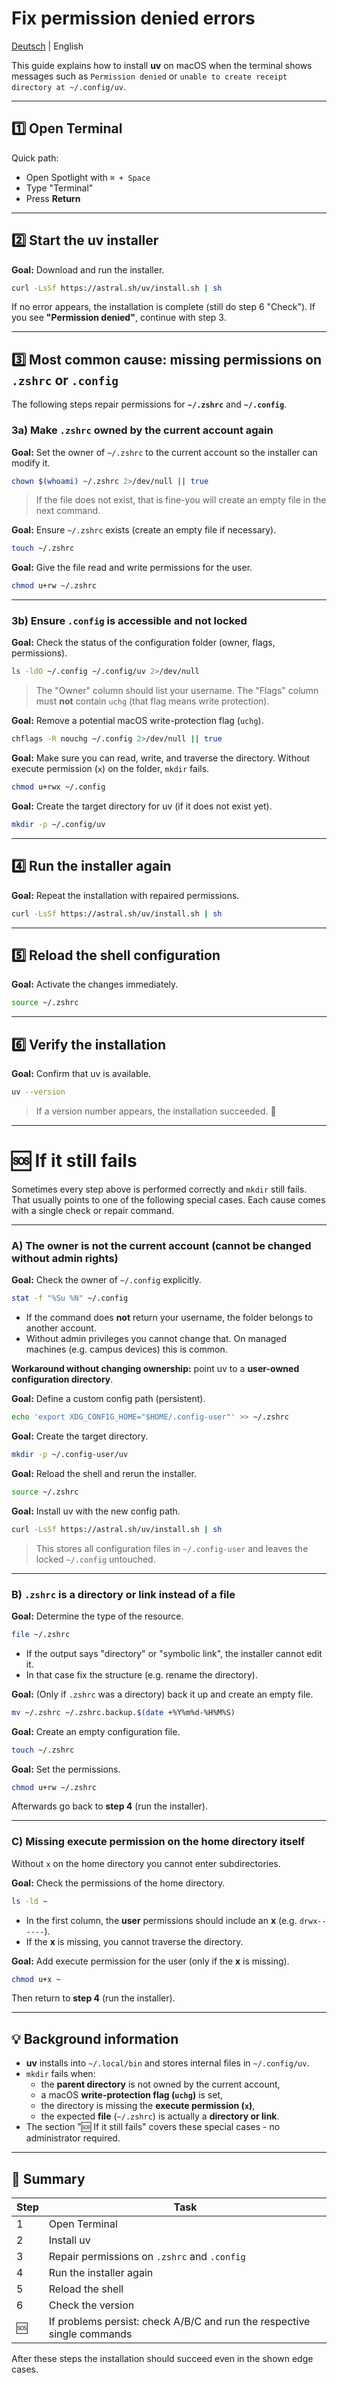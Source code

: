 # Fix permission denied errors
[Deutsch](../de/permission-mac.md) | English

This guide explains how to install **uv** on macOS when the terminal shows messages such as `Permission denied` or `unable to create receipt directory at ~/.config/uv`.

---

## 1️⃣ Open Terminal

Quick path:
- Open Spotlight with `⌘ + Space`
- Type "Terminal"
- Press **Return**

---

## 2️⃣ Start the uv installer

**Goal:** Download and run the installer.

```bash
curl -LsSf https://astral.sh/uv/install.sh | sh
```

If no error appears, the installation is complete (still do step 6 "Check").
If you see **"Permission denied"**, continue with step 3.

---

## 3️⃣ Most common cause: missing permissions on `.zshrc` or `.config`

The following steps repair permissions for **`~/.zshrc`** and **`~/.config`**.

### 3a) Make `.zshrc` owned by the current account again

**Goal:** Set the owner of `~/.zshrc` to the current account so the installer can modify it.

```bash
chown $(whoami) ~/.zshrc 2>/dev/null || true
```

> If the file does not exist, that is fine-you will create an empty file in the next command.

**Goal:** Ensure `~/.zshrc` exists (create an empty file if necessary).

```bash
touch ~/.zshrc
```

**Goal:** Give the file read and write permissions for the user.

```bash
chmod u+rw ~/.zshrc
```

---

### 3b) Ensure `.config` is accessible and not locked

**Goal:** Check the status of the configuration folder (owner, flags, permissions).

```bash
ls -ldO ~/.config ~/.config/uv 2>/dev/null
```

> The "Owner" column should list your username. The "Flags" column must **not** contain `uchg` (that flag means write protection).

**Goal:** Remove a potential macOS write-protection flag (`uchg`).

```bash
chflags -R nouchg ~/.config 2>/dev/null || true
```

**Goal:** Make sure you can read, write, and traverse the directory. Without execute permission (`x`) on the folder, `mkdir` fails.

```bash
chmod u+rwx ~/.config
```

**Goal:** Create the target directory for uv (if it does not exist yet).

```bash
mkdir -p ~/.config/uv
```

---

## 4️⃣ Run the installer again

**Goal:** Repeat the installation with repaired permissions.

```bash
curl -LsSf https://astral.sh/uv/install.sh | sh
```

---

## 5️⃣ Reload the shell configuration

**Goal:** Activate the changes immediately.

```bash
source ~/.zshrc
```

---

## 6️⃣ Verify the installation

**Goal:** Confirm that uv is available.

```bash
uv --version
```

> If a version number appears, the installation succeeded. 🎉

---

# 🆘 If it **still** fails

Sometimes every step above is performed correctly and `mkdir` still fails.
That usually points to one of the following special cases. Each cause comes with a single check or repair command.

---

### A) The owner is not the current account (cannot be changed without admin rights)

**Goal:** Check the owner of `~/.config` explicitly.

```bash
stat -f "%Su %N" ~/.config
```

- If the command does **not** return your username, the folder belongs to another account.
- Without admin privileges you cannot change that. On managed machines (e.g. campus devices) this is common.

**Workaround without changing ownership:** point uv to a **user-owned configuration directory**.

**Goal:** Define a custom config path (persistent).

```bash
echo 'export XDG_CONFIG_HOME="$HOME/.config-user"' >> ~/.zshrc
```

**Goal:** Create the target directory.

```bash
mkdir -p ~/.config-user/uv
```

**Goal:** Reload the shell and rerun the installer.

```bash
source ~/.zshrc
```

**Goal:** Install uv with the new config path.

```bash
curl -LsSf https://astral.sh/uv/install.sh | sh
```

> This stores all configuration files in `~/.config-user` and leaves the locked `~/.config` untouched.

---

### B) `.zshrc` is a directory or link instead of a file

**Goal:** Determine the type of the resource.

```bash
file ~/.zshrc
```

- If the output says "directory" or "symbolic link", the installer cannot edit it.
- In that case fix the structure (e.g. rename the directory).

**Goal:** (Only if `.zshrc` was a directory) back it up and create an empty file.

```bash
mv ~/.zshrc ~/.zshrc.backup.$(date +%Y%m%d-%H%M%S)
```

**Goal:** Create an empty configuration file.

```bash
touch ~/.zshrc
```

**Goal:** Set the permissions.

```bash
chmod u+rw ~/.zshrc
```

Afterwards go back to **step 4** (run the installer).

---

### C) Missing execute permission on the home directory itself

Without `x` on the home directory you cannot enter subdirectories.

**Goal:** Check the permissions of the home directory.

```bash
ls -ld ~
```

- In the first column, the **user** permissions should include an **x** (e.g. `drwx------`).
- If the **x** is missing, you cannot traverse the directory.

**Goal:** Add execute permission for the user (only if the **x** is missing).

```bash
chmod u+x ~
```

Then return to **step 4** (run the installer).

---

## 💡 Background information

- **uv** installs into `~/.local/bin` and stores internal files in `~/.config/uv`.
- `mkdir` fails when:
  - the **parent directory** is not owned by the current account,
  - a macOS **write-protection flag (`uchg`)** is set,
  - the directory is missing the **execute permission (`x`)**,
  - the expected **file** (`~/.zshrc`) is actually a **directory or link**.
- The section "🆘 If it still fails" covers these special cases - no administrator required.

---

## 🧭 Summary

| Step | Task |
|---|---|
| 1 | Open Terminal |
| 2 | Install uv |
| 3 | Repair permissions on `.zshrc` and `.config` |
| 4 | Run the installer again |
| 5 | Reload the shell |
| 6 | Check the version |
| 🆘 | If problems persist: check A/B/C and run the respective single commands |

After these steps the installation should succeed even in the shown edge cases.
